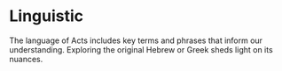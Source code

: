 # Linguistic

The language of Acts includes key terms and phrases that inform our understanding. Exploring the original Hebrew or Greek sheds light on its nuances.

